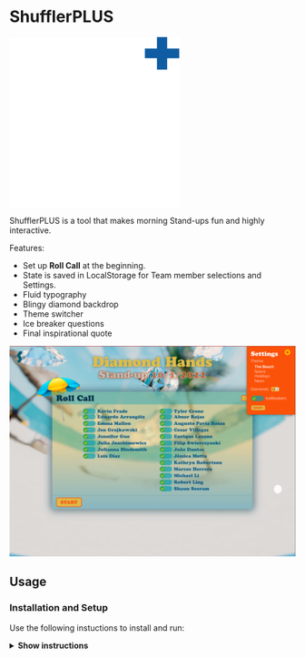 # ShufflerPLUS

<img src="/src/assets/shuffler-icon.svg" align="center"
     alt="ShufflerPLUS" width="300" height="300">

ShufflerPLUS is a tool that makes morning Stand-ups fun and highly interactive.

Features:

* Set up **Roll Call** at the beginning.
* State is saved in LocalStorage for Team member selections and Settings.
* Fluid typography
* Blingy diamond backdrop
* Theme switcher
* Ice breaker questions
* Final inspirational quote


<p align="center">
  <img src="./src/screenshot.png" alt="Screenshot" width="738">
</p>


## Usage

### Installation and Setup

Use the following instuctions to install and run:

<details><summary><b>Show instructions</b></summary>

1. Install the preset:

    ```sh
    $ npm install
    ```

2. Run dev environment:

    ```sh
    $ npm run dev
    ```
</details>